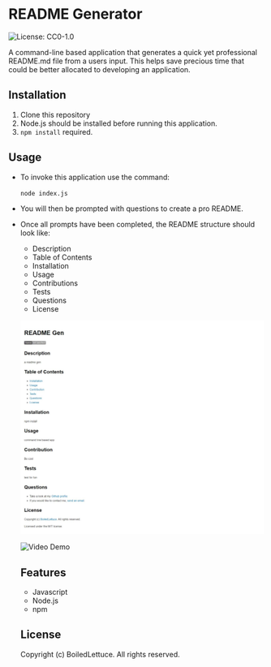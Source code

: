
  # README Generator
  ![License: CC0-1.0](https://img.shields.io/badge/License-CC0_1.0-lightgrey.svg)

  A command-line based application that generates a quick yet professional README.md file from a users input. This helps save precious time that could be better allocated to developing an application.

  ## Installation

  1. Clone this repository
  2. Node.js should be installed before running this application.
  3. `npm install` required.
  
  ## Usage

  * To invoke this application use the command:

    `node index.js`

  * You will then be prompted with questions to create a pro README.
  
  * Once all prompts have been completed, the README structure should look like:
    * Description
    * Table of Contents
    * Installation
    * Usage
    * Contributions
    * Tests
    * Questions
    * License

    ![Example Image](./Assets/Preview.JPG)

    ![Video Demo]()

    ## Features

    * Javascript
    * Node.js
    * npm

    ## License

    Copyright (c) BoiledLettuce. All rights reserved.